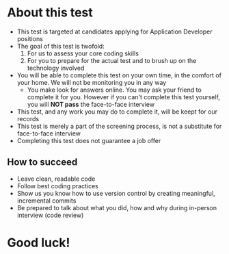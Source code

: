 # About this test

* This test is targeted at candidates applying for Application Developer positions
* The goal of this test is twofold:
	1. For us to assess your core coding skills
	2. For you to prepare for the actual test and to brush up on the technology involved
* You will be able to complete this test on your own time, in the comfort of your home. We will not be monitoring you in any way
	* You make look for answers online. You may ask your friend to complete it for you. However if you can't complete this test yourself, you will **NOT pass** the face-to-face interview
* This test, and any work you may do to complete it, will be keept for our records
* This test is merely a part of the screening process, is not a substitute for face-to-face interview
* Completing this test does not guarantee a job offer

## How to succeed

* Leave clean, readable code
* Follow best coding practices
* Show us you know how to use version control by creating meaningful, incremental commits
* Be prepared to talk about what you did, how and why during in-person interview (code review)

# Good luck!
